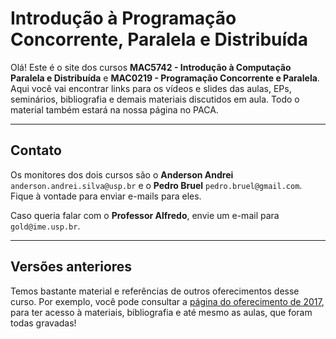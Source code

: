 # Introdução à Programação Concorrente, Paralela e Distribuída

Olá! Este é o site dos cursos **MAC5742 - Introdução à Computação Paralela e Distribuída** e **MAC0219 - Programação Concorrente e Paralela**. Aqui você vai encontrar links para os vídeos e slides das aulas, EPs, seminários, bibliografia e demais materiais discutidos em aula. Todo o material também estará na nossa página no PACA.

---

## Contato

Os monitores dos dois cursos são o **Anderson Andrei** `anderson.andrei.silva@usp.br` e o **Pedro Bruel** `pedro.bruel@gmail.com`. Fique à vontade para enviar e-mails para eles.

Caso queria falar com o **Professor Alfredo**, envie um e-mail para `gold@ime.usp.br`.

---

## Versões anteriores

Temos bastante material e referências de outros oferecimentos desse curso. Por exemplo, você pode consultar a [página do oferecimento de 2017](https://phrb.github.io/MAC5742-0219/), para ter acesso à materiais, bibliografia e até mesmo as aulas, que foram todas gravadas!
